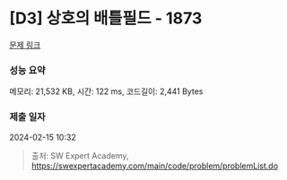 # [D3] 상호의 배틀필드 - 1873 

[문제 링크](https://swexpertacademy.com/main/code/problem/problemDetail.do?contestProbId=AV5LyE7KD2ADFAXc) 

### 성능 요약

메모리: 21,532 KB, 시간: 122 ms, 코드길이: 2,441 Bytes

### 제출 일자

2024-02-15 10:32



> 출처: SW Expert Academy, https://swexpertacademy.com/main/code/problem/problemList.do
